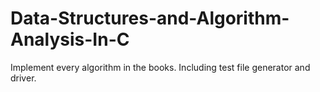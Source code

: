 # Data-Structures-and-Algorithm-Analysis-In-C
Implement every algorithm in the books.
Including test file generator and driver.

